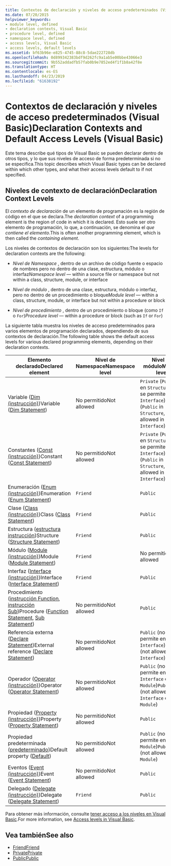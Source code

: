 ```yaml
---
title: Contextos de declaración y niveles de acceso predeterminados (Visual Basic)
ms.date: 07/20/2015
helpviewer_keywords:
- module level, defined
- declaration contexts, Visual Basic
- procedure level, defined
- namespace level, defined
- access levels, Visual Basic
- access levels, default levels
ms.assetid: bf63b96e-e825-4745-88c8-5dae222728db
ms.openlocfilehash: 0d899342383bdf9d262fc9a1ab5e00bbe43066e3
ms.sourcegitcommit: 9b552addadfb57fab0b9e7852ed4f1f1b8a42f8e
ms.translationtype: HT
ms.contentlocale: es-ES
ms.lasthandoff: 04/23/2019
ms.locfileid: "61638192"
---
```

# <a name="declaration-contexts-and-default-access-levels-visual-basic"></a><span data-ttu-id="5fe08-102">Contextos de declaración y niveles de acceso predeterminados (Visual Basic)</span><span class="sxs-lookup"><span data-stu-id="5fe08-102">Declaration Contexts and Default Access Levels (Visual Basic)</span></span>
<span data-ttu-id="5fe08-103">Este tema describe qué tipos de Visual Basic se pueden declarar dentro de otros tipos, y lo que sus niveles de acceso de forma predeterminada si no se especifica.</span><span class="sxs-lookup"><span data-stu-id="5fe08-103">This topic describes which Visual Basic types can be declared within which other types, and what their access levels default to if not specified.</span></span>  
  
## <a name="declaration-context-levels"></a><span data-ttu-id="5fe08-104">Niveles de contexto de declaración</span><span class="sxs-lookup"><span data-stu-id="5fe08-104">Declaration Context Levels</span></span>  
 <span data-ttu-id="5fe08-105">El *contexto de declaración* de un elemento de programación es la región de código en el que se declara.</span><span class="sxs-lookup"><span data-stu-id="5fe08-105">The *declaration context* of a programming element is the region of code in which it is declared.</span></span> <span data-ttu-id="5fe08-106">Esto suele ser otro elemento de programación, lo que, a continuación, se denomina el *que contiene el elemento*.</span><span class="sxs-lookup"><span data-stu-id="5fe08-106">This is often another programming element, which is then called the *containing element*.</span></span>  
  
 <span data-ttu-id="5fe08-107">Los niveles de contextos de declaración son los siguientes:</span><span class="sxs-lookup"><span data-stu-id="5fe08-107">The levels for declaration contexts are the following:</span></span>  
  
- <span data-ttu-id="5fe08-108">*Nivel de Namespace* , dentro de un archivo de código fuente o espacio de nombres pero no dentro de una clase, estructura, módulo o interfaz</span><span class="sxs-lookup"><span data-stu-id="5fe08-108">*Namespace level* — within a source file or namespace but not within a class, structure, module, or interface</span></span>  
  
- <span data-ttu-id="5fe08-109">*Nivel de módulo* , dentro de una clase, estructura, módulo o interfaz, pero no dentro de un procedimiento o bloque</span><span class="sxs-lookup"><span data-stu-id="5fe08-109">*Module level* — within a class, structure, module, or interface but not within a procedure or block</span></span>  
  
- <span data-ttu-id="5fe08-110">*Nivel de procedimiento* , dentro de un procedimiento o bloque (como `If` o `For`)</span><span class="sxs-lookup"><span data-stu-id="5fe08-110">*Procedure level* — within a procedure or block (such as `If` or `For`)</span></span>  
  
 <span data-ttu-id="5fe08-111">La siguiente tabla muestra los niveles de acceso predeterminados para varios elementos de programación declarados, dependiendo de sus contextos de declaración.</span><span class="sxs-lookup"><span data-stu-id="5fe08-111">The following table shows the default access levels for various declared programming elements, depending on their declaration contexts.</span></span>  
  
|<span data-ttu-id="5fe08-112">Elemento declarado</span><span class="sxs-lookup"><span data-stu-id="5fe08-112">Declared element</span></span>|<span data-ttu-id="5fe08-113">Nivel de Namespace</span><span class="sxs-lookup"><span data-stu-id="5fe08-113">Namespace level</span></span>|<span data-ttu-id="5fe08-114">Nivel de módulo</span><span class="sxs-lookup"><span data-stu-id="5fe08-114">Module level</span></span>|<span data-ttu-id="5fe08-115">Nivel de procedimiento</span><span class="sxs-lookup"><span data-stu-id="5fe08-115">Procedure level</span></span>|  
|----------------------|---------------------|------------------|---------------------|  
|<span data-ttu-id="5fe08-116">Variable ([Dim (instrucción)](../../../visual-basic/language-reference/statements/dim-statement.md))</span><span class="sxs-lookup"><span data-stu-id="5fe08-116">Variable ([Dim Statement](../../../visual-basic/language-reference/statements/dim-statement.md))</span></span>|<span data-ttu-id="5fe08-117">No permitido</span><span class="sxs-lookup"><span data-stu-id="5fe08-117">Not allowed</span></span>|<span data-ttu-id="5fe08-118">`Private` (`Public` en `Structure`, no se permite en `Interface`)</span><span class="sxs-lookup"><span data-stu-id="5fe08-118">`Private` (`Public` in `Structure`, not allowed in `Interface`)</span></span>|`Public`|  
|<span data-ttu-id="5fe08-119">Constantes ([Const (instrucción)](../../../visual-basic/language-reference/statements/const-statement.md))</span><span class="sxs-lookup"><span data-stu-id="5fe08-119">Constant ([Const Statement](../../../visual-basic/language-reference/statements/const-statement.md))</span></span>|<span data-ttu-id="5fe08-120">No permitido</span><span class="sxs-lookup"><span data-stu-id="5fe08-120">Not allowed</span></span>|<span data-ttu-id="5fe08-121">`Private` (`Public` en `Structure`, no se permite en `Interface`)</span><span class="sxs-lookup"><span data-stu-id="5fe08-121">`Private` (`Public` in `Structure`, not allowed in `Interface`)</span></span>|`Public`|  
|<span data-ttu-id="5fe08-122">Enumeración ([Enum (instrucción)](../../../visual-basic/language-reference/statements/enum-statement.md))</span><span class="sxs-lookup"><span data-stu-id="5fe08-122">Enumeration ([Enum Statement](../../../visual-basic/language-reference/statements/enum-statement.md))</span></span>|`Friend`|`Public`|<span data-ttu-id="5fe08-123">No permitido</span><span class="sxs-lookup"><span data-stu-id="5fe08-123">Not allowed</span></span>|  
|<span data-ttu-id="5fe08-124">Clase ([Class (instrucción)](../../../visual-basic/language-reference/statements/class-statement.md))</span><span class="sxs-lookup"><span data-stu-id="5fe08-124">Class ([Class Statement](../../../visual-basic/language-reference/statements/class-statement.md))</span></span>|`Friend`|`Public`|<span data-ttu-id="5fe08-125">No permitido</span><span class="sxs-lookup"><span data-stu-id="5fe08-125">Not allowed</span></span>|  
|<span data-ttu-id="5fe08-126">Estructura ([estructura instrucción](../../../visual-basic/language-reference/statements/structure-statement.md))</span><span class="sxs-lookup"><span data-stu-id="5fe08-126">Structure ([Structure Statement](../../../visual-basic/language-reference/statements/structure-statement.md))</span></span>|`Friend`|`Public`|<span data-ttu-id="5fe08-127">No permitido</span><span class="sxs-lookup"><span data-stu-id="5fe08-127">Not allowed</span></span>|  
|<span data-ttu-id="5fe08-128">Módulo ([Module (instrucción)](../../../visual-basic/language-reference/statements/module-statement.md))</span><span class="sxs-lookup"><span data-stu-id="5fe08-128">Module ([Module Statement](../../../visual-basic/language-reference/statements/module-statement.md))</span></span>|`Friend`|<span data-ttu-id="5fe08-129">No permitido</span><span class="sxs-lookup"><span data-stu-id="5fe08-129">Not allowed</span></span>|<span data-ttu-id="5fe08-130">No permitido</span><span class="sxs-lookup"><span data-stu-id="5fe08-130">Not allowed</span></span>|  
|<span data-ttu-id="5fe08-131">Interfaz ([Interface (instrucción)](../../../visual-basic/language-reference/statements/interface-statement.md))</span><span class="sxs-lookup"><span data-stu-id="5fe08-131">Interface ([Interface Statement](../../../visual-basic/language-reference/statements/interface-statement.md))</span></span>|`Friend`|`Public`|<span data-ttu-id="5fe08-132">No permitido</span><span class="sxs-lookup"><span data-stu-id="5fe08-132">Not allowed</span></span>|  
|<span data-ttu-id="5fe08-133">Procedimiento ([instrucción Function](../../../visual-basic/language-reference/statements/function-statement.md), [instrucción Sub](../../../visual-basic/language-reference/statements/sub-statement.md))</span><span class="sxs-lookup"><span data-stu-id="5fe08-133">Procedure ([Function Statement](../../../visual-basic/language-reference/statements/function-statement.md), [Sub Statement](../../../visual-basic/language-reference/statements/sub-statement.md))</span></span>|<span data-ttu-id="5fe08-134">No permitido</span><span class="sxs-lookup"><span data-stu-id="5fe08-134">Not allowed</span></span>|`Public`|<span data-ttu-id="5fe08-135">No permitido</span><span class="sxs-lookup"><span data-stu-id="5fe08-135">Not allowed</span></span>|  
|<span data-ttu-id="5fe08-136">Referencia externa ([Declare Statement](../../../visual-basic/language-reference/statements/declare-statement.md))</span><span class="sxs-lookup"><span data-stu-id="5fe08-136">External reference ([Declare Statement](../../../visual-basic/language-reference/statements/declare-statement.md))</span></span>|<span data-ttu-id="5fe08-137">No permitido</span><span class="sxs-lookup"><span data-stu-id="5fe08-137">Not allowed</span></span>|<span data-ttu-id="5fe08-138">`Public` (no se permite en `Interface`)</span><span class="sxs-lookup"><span data-stu-id="5fe08-138">`Public` (not allowed in `Interface`)</span></span>|<span data-ttu-id="5fe08-139">No permitido</span><span class="sxs-lookup"><span data-stu-id="5fe08-139">Not allowed</span></span>|  
|<span data-ttu-id="5fe08-140">Operador ([Operator (instrucción)](../../../visual-basic/language-reference/statements/operator-statement.md))</span><span class="sxs-lookup"><span data-stu-id="5fe08-140">Operator ([Operator Statement](../../../visual-basic/language-reference/statements/operator-statement.md))</span></span>|<span data-ttu-id="5fe08-141">No permitido</span><span class="sxs-lookup"><span data-stu-id="5fe08-141">Not allowed</span></span>|<span data-ttu-id="5fe08-142">`Public` (no se permite en `Interface` o `Module`)</span><span class="sxs-lookup"><span data-stu-id="5fe08-142">`Public` (not allowed in `Interface` or `Module`)</span></span>|<span data-ttu-id="5fe08-143">No permitido</span><span class="sxs-lookup"><span data-stu-id="5fe08-143">Not allowed</span></span>|  
|<span data-ttu-id="5fe08-144">Propiedad ([Property (instrucción)](../../../visual-basic/language-reference/statements/property-statement.md))</span><span class="sxs-lookup"><span data-stu-id="5fe08-144">Property ([Property Statement](../../../visual-basic/language-reference/statements/property-statement.md))</span></span>|<span data-ttu-id="5fe08-145">No permitido</span><span class="sxs-lookup"><span data-stu-id="5fe08-145">Not allowed</span></span>|`Public`|<span data-ttu-id="5fe08-146">No permitido</span><span class="sxs-lookup"><span data-stu-id="5fe08-146">Not allowed</span></span>|  
|<span data-ttu-id="5fe08-147">Propiedad predeterminada ([predeterminado](../../../visual-basic/language-reference/modifiers/default.md))</span><span class="sxs-lookup"><span data-stu-id="5fe08-147">Default property ([Default](../../../visual-basic/language-reference/modifiers/default.md))</span></span>|<span data-ttu-id="5fe08-148">No permitido</span><span class="sxs-lookup"><span data-stu-id="5fe08-148">Not allowed</span></span>|<span data-ttu-id="5fe08-149">`Public` (no se permite en `Module`)</span><span class="sxs-lookup"><span data-stu-id="5fe08-149">`Public` (not allowed in `Module`)</span></span>|<span data-ttu-id="5fe08-150">No permitido</span><span class="sxs-lookup"><span data-stu-id="5fe08-150">Not allowed</span></span>|  
|<span data-ttu-id="5fe08-151">Eventos ([Event (instrucción)](../../../visual-basic/language-reference/statements/event-statement.md))</span><span class="sxs-lookup"><span data-stu-id="5fe08-151">Event ([Event Statement](../../../visual-basic/language-reference/statements/event-statement.md))</span></span>|<span data-ttu-id="5fe08-152">No permitido</span><span class="sxs-lookup"><span data-stu-id="5fe08-152">Not allowed</span></span>|`Public`|<span data-ttu-id="5fe08-153">No permitido</span><span class="sxs-lookup"><span data-stu-id="5fe08-153">Not allowed</span></span>|  
|<span data-ttu-id="5fe08-154">Delegado ([Delegate (instrucción)](../../../visual-basic/language-reference/statements/delegate-statement.md))</span><span class="sxs-lookup"><span data-stu-id="5fe08-154">Delegate ([Delegate Statement](../../../visual-basic/language-reference/statements/delegate-statement.md))</span></span>|`Friend`|`Public`|<span data-ttu-id="5fe08-155">No permitido</span><span class="sxs-lookup"><span data-stu-id="5fe08-155">Not allowed</span></span>|  
  
 <span data-ttu-id="5fe08-156">Para obtener más información, consulte [tener acceso a los niveles en Visual Basic](../../../visual-basic/programming-guide/language-features/declared-elements/access-levels.md).</span><span class="sxs-lookup"><span data-stu-id="5fe08-156">For more information, see [Access levels in Visual Basic](../../../visual-basic/programming-guide/language-features/declared-elements/access-levels.md).</span></span>  
  
## <a name="see-also"></a><span data-ttu-id="5fe08-157">Vea también</span><span class="sxs-lookup"><span data-stu-id="5fe08-157">See also</span></span>

- [<span data-ttu-id="5fe08-158">Friend</span><span class="sxs-lookup"><span data-stu-id="5fe08-158">Friend</span></span>](../../../visual-basic/language-reference/modifiers/friend.md)
- [<span data-ttu-id="5fe08-159">Private</span><span class="sxs-lookup"><span data-stu-id="5fe08-159">Private</span></span>](../../../visual-basic/language-reference/modifiers/private.md)
- [<span data-ttu-id="5fe08-160">Public</span><span class="sxs-lookup"><span data-stu-id="5fe08-160">Public</span></span>](../../../visual-basic/language-reference/modifiers/public.md)
